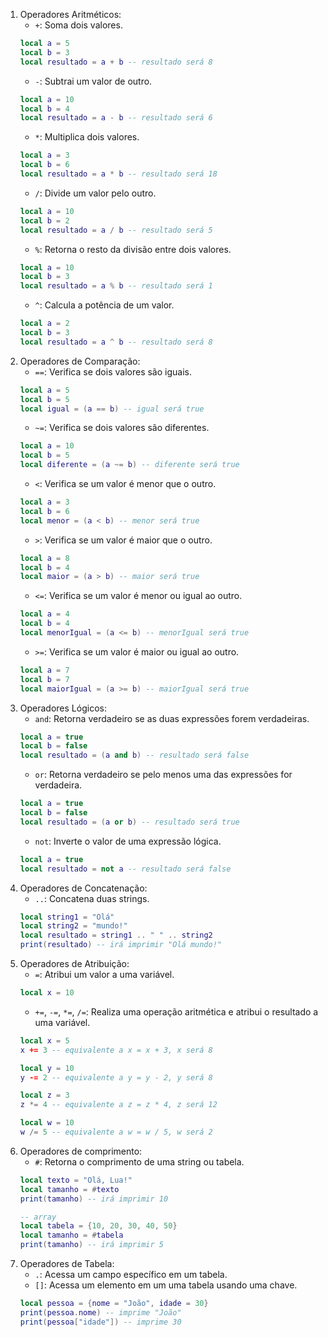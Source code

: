 1. Operadores Aritméticos:
    + `+`: Soma dois valores.
    ```lua
    local a = 5
    local b = 3
    local resultado = a + b -- resultado será 8
    ```
    + `-`: Subtrai um valor de outro.
    ```lua
    local a = 10
    local b = 4
    local resultado = a - b -- resultado será 6
    ```
    + `*`: Multiplica dois valores.
    ```lua
    local a = 3
    local b = 6
    local resultado = a * b -- resultado será 18
    ```
    + `/`: Divide um valor pelo outro.
    ```lua
    local a = 10
    local b = 2
    local resultado = a / b -- resultado será 5
    ```
    + `%`: Retorna o resto da divisão entre dois valores.
    ```lua
    local a = 10
    local b = 3
    local resultado = a % b -- resultado será 1
    ```
    + `^`: Calcula a potência de um valor.
    ```lua
    local a = 2
    local b = 3
    local resultado = a ^ b -- resultado será 8
    ```
2. Operadores de Comparação:
    + `==`: Verifica se dois valores são iguais.
    ```lua
    local a = 5
    local b = 5
    local igual = (a == b) -- igual será true
    ```
    + `~=`: Verifica se dois valores são diferentes.
    ```lua
    local a = 10
    local b = 5
    local diferente = (a ~= b) -- diferente será true
    ```
    + `<`: Verifica se um valor é menor que o outro.
    ```lua
    local a = 3
    local b = 6
    local menor = (a < b) -- menor será true
    ```
    + `>`: Verifica se um valor é maior que o outro.
    ```lua
    local a = 8
    local b = 4
    local maior = (a > b) -- maior será true
    ```
    + `<=`: Verifica se um valor é menor ou igual ao outro.
    ```lua
    local a = 4
    local b = 4
    local menorIgual = (a <= b) -- menorIgual será true
    ```
    + `>=`: Verifica se um valor é maior ou igual ao outro.
    ```lua
    local a = 7
    local b = 7
    local maiorIgual = (a >= b) -- maiorIgual será true
    ```
3. Operadores Lógicos:
    + `and`: Retorna verdadeiro se as duas expressões forem verdadeiras.
    ```lua
    local a = true
    local b = false
    local resultado = (a and b) -- resultado será false
    ```
    + `or`: Retorna verdadeiro se pelo menos uma das expressões for verdadeira.
    ```lua
    local a = true
    local b = false
    local resultado = (a or b) -- resultado será true
    ```
    + `not`: Inverte o valor de uma expressão lógica.
    ```lua
    local a = true
    local resultado = not a -- resultado será false
    ```
4. Operadores de Concatenação:
    + `..`: Concatena duas strings.
    ```lua
    local string1 = "Olá"
    local string2 = "mundo!"
    local resultado = string1 .. " " .. string2
    print(resultado) -- irá imprimir "Olá mundo!"
    ```
5. Operadores de Atribuição:
    + `=`: Atribui um valor a uma variável.
    ```lua
    local x = 10
    ```
    + `+=`, `-=`, `*=`, `/=`: Realiza uma operação aritmética e atribui o resultado a uma variável.
    ```lua
    local x = 5
    x += 3 -- equivalente a x = x + 3, x será 8

    local y = 10
    y -= 2 -- equivalente a y = y - 2, y será 8

    local z = 3
    z *= 4 -- equivalente a z = z * 4, z será 12

    local w = 10
    w /= 5 -- equivalente a w = w / 5, w será 2
    ```
6. Operadores de comprimento:
    + `#`: Retorna o comprimento de uma string ou tabela.
    ```lua
    local texto = "Olá, Lua!"
    local tamanho = #texto
    print(tamanho) -- irá imprimir 10

    -- array
    local tabela = {10, 20, 30, 40, 50}
    local tamanho = #tabela
    print(tamanho) -- irá imprimir 5
    ```
7. Operadores de Tabela:
    + `.`: Acessa um campo específico em um tabela.
    + `[]`: Acessa um elemento em um uma tabela usando uma chave.
    ```lua
    local pessoa = {nome = "João", idade = 30}
    print(pessoa.nome) -- imprime "João"
    print(pessoa["idade"]) -- imprime 30
    ```
